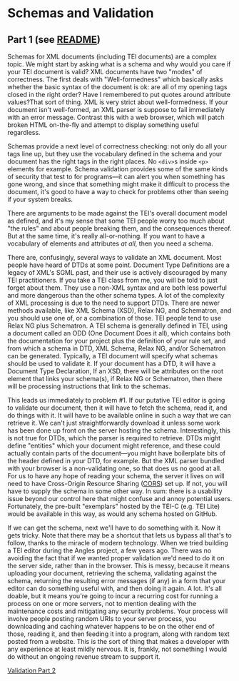 # Schemas and Validation
## Part 1 (see [README](README.md))

Schemas for XML documents (including TEI documents) are a complex topic. We might start by asking what is a schema and why would you care if your TEI document is valid? XML documents have two "modes" of correctness. The first deals with "Well-formedness" which basically asks whether the basic syntax of the document is ok: are all of my opening tags closed in the right order? Have I remembered to put quotes around attribute values?That sort of thing. XML is very strict about well-formedness. If your document isn't well-formed, an XML parser is suppose to fail immediately with an error message. Contrast this with a web browser, which will patch broken HTML on-the-fly and attempt to display something useful regardless. 

Schemas provide a next level of correctness checking: not only do all your tags line up, but they use the vocabulary defined in the schema and your document has the right tags in the right places. No `<div>`s inside `<p>` elements for example. Schema validation provides some of the same kinds of security that test to for programs—it can alert you when something has gone wrong, and since that something might make it difficult to process the document, it's good to have a way to check for problems other than seeing if your system breaks.

There are arguments to be made against the TEI's overall document model as defined, and it's my sense that some TEI people worry too much about "the rules" and about people breaking them, and the consequences thereof. But at the same time, it's really all-or-nothing. If you want to have a vocabulary of elements and attributes *at all*, then you need a schema.

There are, confusingly, several ways to validate an XML document. Most people have heard of DTDs at some point. Document Type Definitions are a legacy of XML's SGML past, and their use is actively discouraged by many TEI practitioners. If you take a TEI class from me, you will be told to just forget about them. They use a non-XML syntax and are both less powerful and more dangerous than the other schema types. A lot of the complexity of XML processing is due to the need to support DTDs. There are newer methods available, like XML Schema (XSD), Relax NG, and Schematron, and you should use one of, or a combination of those. TEI people tend to use Relax NG plus Schematron. A TEI schema is generally defined in TEI, using a document called an ODD (One Document Does it all), which contains both the documentation for your project plus the definition of your rule set, and from which a schema in DTD, XML Schema, Relax NG, and/or Schematron can be generated. Typically, a TEI document will specify what schemas should be used to validate it. If your document has a DTD, it will have a Document Type Declaration, If an XSD, there will be attributes on the root element that links your schema(s), if Relax NG or Schematron, then there will be processing instructions that link to the schemas.

This leads us immediately to problem #1. If our putative TEI editor is going to validate our document, then it will have to fetch the schema, read it, and do things with it. It will have to be available online in such a way that we can retrieve it. We can't just straightforwardly download it unless some work has been done up front on the server hosting the schema. Interestingly, this is not true for DTDs, which the parser is required to retrieve. DTDs might define "entities" which your document might reference, and these could actually contain parts of the document—you might have boilerplate bits of the header defined in your DTD, for example. But the XML parser bundled with your browser is a non-validating one, so that does us no good at all. For us to have any hope of reading your schema, the server it lives on will need to have Cross-Origin Resource Sharing ([CORS](https://developer.mozilla.org/en-US/docs/Web/HTTP/CORS)) set up. If not, you will have to supply the schema in some other way. In sum: there is a usability issue beyond our control here that might confuse and annoy potential users. Fortunately, the pre-built "exemplars" hosted by the TEI-C (e.g. TEI Lite) would be available in this way, as would any schema hosted on GitHub.

If we can get the schema, next we'll have to do something with it. Now it gets tricky. Note that there may be a shortcut that lets us bypass all that's to follow, thanks to the miracle of modern technology. When we tried building a TEI editor during the Angles project, a few years ago. There was no avoiding the fact that if we wanted proper validation we'd need to do it on the server side, rather than in the browser. This is messy, because it means uploading your document, retrieving the schema, validating against the schema, returning the resulting error messages (if any) in a form that your editor can do something useful with, and then doing it again. A lot. It's all doable, but it means you're going to incur a recurring cost for running a process on one or more servers, not to mention dealing with the maintenance costs and mitigating any security problems. Your process will involve people posting random URIs to your server process, you downloading and caching whatever happens to be on the other end of those, reading it, and then feeding it into a program, along with random text posted from a website. This is the sort of thing that makes a developer with any experience at least mildly nervous. It is, frankly, not something I would do without an ongoing revenue stream to support it.

[Validation Part 2](validation-2.md)
